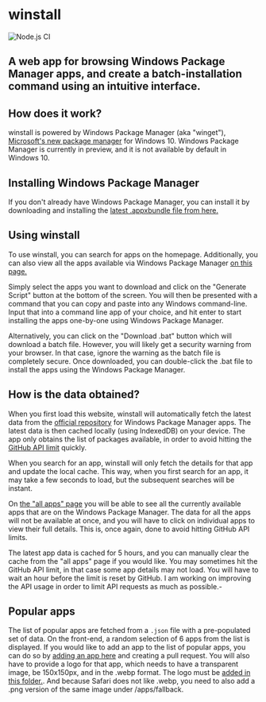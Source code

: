 # winstall

![Node.js CI](https://github.com/MehediH/winstall/workflows/Node.js%20CI/badge.svg?branch=master)

## A web app for browsing Windows Package Manager apps, and create a batch-installation command using an intuitive interface.  

How does it work?
-----------------------

winstall is powered by Windows Package Manager (aka "winget"), [Microsoft's new package manager](https://devblogs.microsoft.com/commandline/windows-package-manager-preview/) for Windows 10. Windows Package Manager is currently in preview, and it is not available by default in Windows 10.

Installing Windows Package Manager
----------------------------------

If you don't already have Windows Package Manager, you can install it by downloading and installing the [latest .appxbundle file from here.](https://github.com/microsoft/winget-cli/releases)

Using winstall
--------------

To use winstall, you can search for apps on the homepage. Additionally, you can also view all the apps available via Windows Package Manager [on this page.](https://winstall.app//store)

Simply select the apps you want to download and click on the "Generate Script" button at the bottom of the screen. You will then be presented with a command that you can copy and paste into any Windows command-line. Input that into a command line app of your choice, and hit enter to start installing the apps one-by-one using Windows Package Manager.

Alternatively, you can click on the "Download .bat" button which will download a batch file. However, you will likely get a security warning from your browser. In that case, ignore the warning as the batch file is completely secure. Once downloaded, you can double-click the .bat file to install the apps using the Windows Package Manager.

How is the data obtained?
-------------------------

When you first load this website, winstall will automatically fetch the latest data from the [official repository](https://github.com/microsoft/winget-pkgs) for Windows Package Manager apps. The latest data is then cached locally (using IndexedDB) on your device. The app only obtains the list of packages available, in order to avoid hitting the [GitHub API limit](https://developer.github.com/v3/#rate-limiting) quickly.

When you search for an app, winstall will only fetch the details for that app and update the local cache. This way, when you first search for an app, it may take a few seconds to load, but the subsequent searches will be instant.

On [the "all apps" page](https://winstall.app/store) you will be able to see all the currently available apps that are on the Windows Package Manager. The data for all the apps will not be available at once, and you will have to click on individual apps to view their full details. This is, once again, done to avoid hitting GitHub API limits.

The latest app data is cached for 5 hours, and you can manually clear the cache from the "all apps" page if you would like. You may sometimes hit the GitHub API limit, in that case some app details may not load. You will have to wait an hour before the limit is reset by GitHub. I am working on improving the API usage in order to limit API requests as much as possible.-

Popular apps
------------

The list of popular apps are fetched from a `.json` file with a pre-populated set of data. On the front-end, a random selection of 6 apps from the list is displayed. If you would like to add an app to the list of popular apps, you can do so by [adding an app here](https://github.com/MehediH/winstall/blob/master/src/data/popularApps.json) and creating a pull request. You will also have to provide a logo for that app, which needs to have a transparent image, be 150x150px, and in the .webp format. The logo must be [added in this folder.](https://github.com/MehediH/winstall/tree/master/src/assets/apps). And because Safari does not like .webp, you need to also add a .png version of the same image under /apps/fallback.
